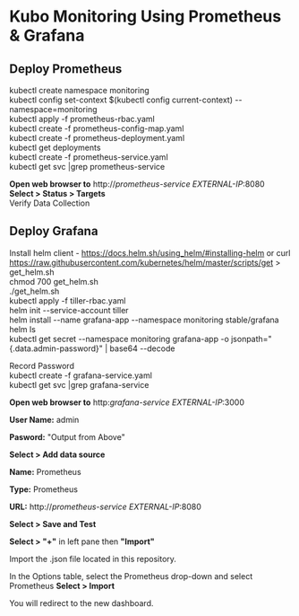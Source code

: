 # Kubo Monitoring Using Prometheus & Grafana
## Deploy Prometheus
kubectl create namespace monitoring\
kubectl config set-context $(kubectl config current-context) --namespace=monitoring\
kubectl apply -f prometheus-rbac.yaml\
kubectl create -f prometheus-config-map.yaml\
kubectl create  -f prometheus-deployment.yaml\
kubectl get deployments\
kubectl create -f prometheus-service.yaml\
kubectl get svc |grep prometheus-service 

**Open web browser to** http://*prometheus-service EXTERNAL-IP*:8080\
**Select > Status > Targets**\
Verify Data Collection

## Deploy Grafana
Install helm client - https://docs.helm.sh/using_helm/#installing-helm or
curl https://raw.githubusercontent.com/kubernetes/helm/master/scripts/get > get_helm.sh\
chmod 700 get_helm.sh\
./get_helm.sh\
kubectl apply -f tiller-rbac.yaml\
helm init --service-account tiller\
helm install --name grafana-app --namespace monitoring stable/grafana\
helm ls\
kubectl get secret --namespace monitoring grafana-app -o jsonpath="{.data.admin-password}" | base64 --decode 

Record Password\
kubectl create -f grafana-service.yaml\
kubectl get svc |grep grafana-service

**Open web browser to** http:*grafana-service EXTERNAL-IP*:3000

**User Name:** admin

**Pasword:** "Output from Above"

**Select > Add data source**

**Name:** Prometheus

**Type:** Prometheus

**URL:** http://*prometheus-service EXTERNAL-IP*:8080

**Select > Save and Test**

**Select > "+"** in left pane then **"Import"**

Import the .json file located in this repository.

In the Options table, select the Prometheus drop-down and select Prometheus 
**Select > Import** 

You will redirect to the new dashboard. 
